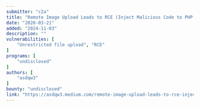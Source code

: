 ```yaml
---
submitter: "c2a"
title: "Remote Image Upload Leads to RCE (Inject Malicious Code to PHP-GD Image)"
date: "2020-03-21"
added: "2024-11-03"
description: ""
vulnerabilities: [
    "Unrestricted file upload", "RCE"
]
programs: [
    "undisclosed"
]
authors: [
    "asdqw3"
]
bounty: "undisclosed"
link: "https://asdqw3.medium.com/remote-image-upload-leads-to-rce-inject-malicious-code-to-php-gd-image-90e1e8b2aada"
---
```




